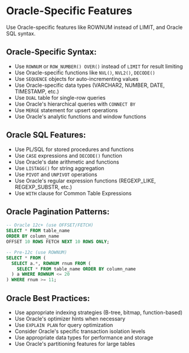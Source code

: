 # Oracle-Specific Features

Use Oracle-specific features like ROWNUM instead of LIMIT, and Oracle SQL syntax.

## Oracle-Specific Syntax:
- Use `ROWNUM` or `ROW_NUMBER() OVER()` instead of `LIMIT` for result limiting
- Use Oracle-specific functions like `NVL()`, `NVL2()`, `DECODE()`
- Use `SEQUENCE` objects for auto-incrementing values
- Use Oracle-specific data types (VARCHAR2, NUMBER, DATE, TIMESTAMP, etc.)
- Use `DUAL` table for single-row queries
- Use Oracle's hierarchical queries with `CONNECT BY`
- Use `MERGE` statement for upsert operations
- Use Oracle's analytic functions and window functions

## Oracle SQL Features:
- Use PL/SQL for stored procedures and functions
- Use `CASE` expressions and `DECODE()` function
- Use Oracle's date arithmetic and functions
- Use `LISTAGG()` for string aggregation
- Use `PIVOT` and `UNPIVOT` operations
- Use Oracle's regular expression functions (REGEXP_LIKE, REGEXP_SUBSTR, etc.)
- Use `WITH` clause for Common Table Expressions

## Oracle Pagination Patterns:
```sql
-- Oracle 12c+ (use OFFSET/FETCH)
SELECT * FROM table_name 
ORDER BY column_name 
OFFSET 10 ROWS FETCH NEXT 10 ROWS ONLY;

-- Pre-12c (use ROWNUM)
SELECT * FROM (
  SELECT a.*, ROWNUM rnum FROM (
    SELECT * FROM table_name ORDER BY column_name
  ) a WHERE ROWNUM <= 20
) WHERE rnum >= 11;
```

## Oracle Best Practices:
- Use appropriate indexing strategies (B-tree, bitmap, function-based)
- Use Oracle's optimizer hints when necessary
- Use `EXPLAIN PLAN` for query optimization
- Consider Oracle's specific transaction isolation levels
- Use appropriate data types for performance and storage
- Use Oracle's partitioning features for large tables